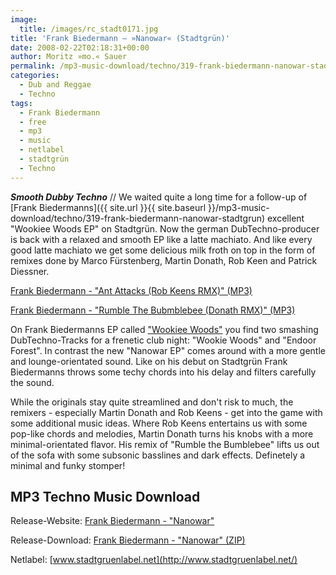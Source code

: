 ```yaml
---
image:
  title: /images/rc_stadt0171.jpg
title: 'Frank Biedermann – »Nanowar« (Stadtgrün)'
date: 2008-02-22T02:18:31+00:00
author: Moritz »mo.« Sauer
permalink: /mp3-music-download/techno/319-frank-biedermann-nanowar-stadtgrun
categories:
  - Dub and Reggae
  - Techno
tags:
  - Frank Biedermann
  - free
  - mp3
  - music
  - netlabel
  - stadtgrün
  - Techno
---
```

***Smooth Dubby Techno*** // We waited quite a long time for a follow-up of [Frank Biedermanns]({{ site.url }}{{ site.baseurl }}/mp3-music-download/techno/319-frank-biedermann-nanowar-stadtgrun) excellent "Wookiee Woods EP" on Stadtgrün. Now the german DubTechno-producer is back with a relaxed and smooth EP like a latte machiato. And like every good latte machiato we get some delicious milk froth on top in the form of remixes done by Marco Fürstenberg, Martin Donath, Rob Keen and Patrick Diessner.

[Frank Biedermann - "Ant Attacks (Rob Keens RMX)" (MP3)](http://mirror.jcornwall.me.uk/stadtgruen/stadt017/stadt017_nanowar_05-frank_biedermann_-_ant_attacks_rob_keens_remix.mp3)
  
[Frank Biedermann - "Rumble The Bubmblebee (Donath RMX)" (MP3)](http://mirror.jcornwall.me.uk/stadtgruen/stadt017/stadt017_nanowar_07-frank_biedermann_-_rumble_the_bumblebee_martin_donath_remix.mp3)

<!--more-->

<!--adsense-->

On Frank Biedermanns EP called ["Wookiee Woods"](http://www.stadtgruenlabel.net/index.php?locator=releases&id=8) you find two smashing DubTechno-Tracks for a frenetic club night: "Wookie Woods" and "Endoor Forest". In contrast the new "Nanowar EP" comes around with a more gentle and lounge-orientated sound. Like on his debut on Stadtgrün Frank Biedermanns throws some techy chords into his delay and filters carefully the sound.

While the originals stay quite streamlined and don't risk to much, the remixers - especially Martin Donath and Rob Keens - get into the game with some additional music ideas. Where Rob Keens entertains us with some pop-like chords and melodies, Martin Donath turns his knobs with a more minimal-orientated flavor. His remix of "Rumble the Bumblebee" lifts us out of the sofa with some subsonic basslines and dark effects. Definetely a minimal and funky stomper!

## MP3 Techno Music Download

Release-Website: [Frank Biedermann - "Nanowar"](http://www.stadtgruenlabel.net/index.php?locator=releases&id=42)
  
Release-Download: [Frank Biedermann - "Nanowar" (ZIP)](http://www.stadtgruenlabel.net/index.php?locator=releases&id=42&zip=1)
  
Netlabel: [www.stadtgruenlabel.net](http://www.stadtgruenlabel.net/)